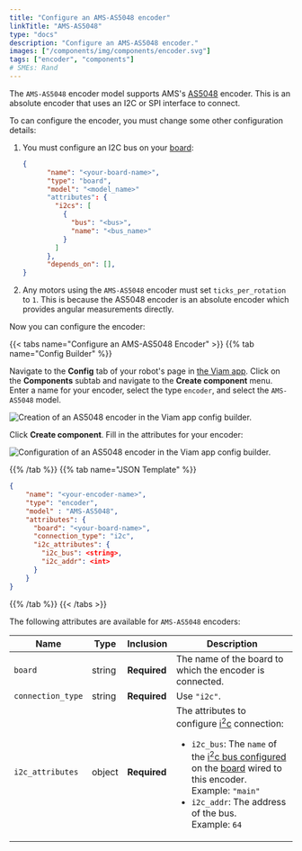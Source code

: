 ```yaml
---
title: "Configure an AMS-AS5048 encoder"
linkTitle: "AMS-AS5048"
type: "docs"
description: "Configure an AMS-AS5048 encoder."
images: ["/components/img/components/encoder.svg"]
tags: ["encoder", "components"]
# SMEs: Rand
---
```


The `AMS-AS5048` encoder model supports AMS's [AS5048](https://ams.com/en/as5048a) encoder.
This is an absolute encoder that uses an I2C or SPI interface to connect.

To can configure the encoder, you must change some other configuration details:

1. You must configure an I2C bus on your [board](../../board):

    ```json
    {
          "name": "<your-board-name>",
          "type": "board",
          "model": "<model_name>"
          "attributes": {
            "i2cs": [
              {
                "bus": "<bus>",
                "name": "<bus_name>"
              }
            ]
          },
          "depends_on": [],
    }
    ```

2. Any motors using the `AMS-AS5048` encoder must set `ticks_per_rotation` to `1`.
   This is because the AS5048 encoder is an absolute encoder which provides angular measurements directly.

Now you can configure the encoder:

{{< tabs name="Configure an AMS-AS5048 Encoder" >}}
{{% tab name="Config Builder" %}}

Navigate to the **Config** tab of your robot's page in [the Viam app](https://app.viam.com).
Click on the **Components** subtab and navigate to the **Create component** menu.
Enter a name for your encoder, select the type `encoder`, and select the `AMS-AS5048` model.

![Creation of an AS5048 encoder in the Viam app config builder.](../img/create-am5.png)

Click **Create component**.
Fill in the attributes for your encoder:

![Configuration of an AS5048 encoder in the Viam app config builder.](../img/configure-am5.png)

{{% /tab %}}
{{% tab name="JSON Template" %}}

```json {class="line-numbers linkable-line-numbers"}
{
    "name": "<your-encoder-name>",
    "type": "encoder",
    "model" : "AMS-AS5048",
    "attributes": {
      "board": "<your-board-name>",
      "connection_type": "i2c",
      "i2c_attributes": {
        "i2c_bus": <string>,
        "i2c_addr": <int>
      }
    }
}
```

{{% /tab %}}
{{< /tabs >}}

The following attributes are available for `AMS-AS5048` encoders:

| Name | Type | Inclusion | Description |
| ---- | ---- | --------- | ----------- |
| `board` | string | **Required** | The name of the board to which the encoder is connected. |
| `connection_type` | string | **Required** | Use `"i2c"`. |
| `i2c_attributes` | object | **Required** | The attributes to configure [i<sup>2</sup>c](/components/board/#i2cs) connection: <ul> <li> <code>i2c_bus</code>: The `name` of the [i<sup>2</sup>c bus configured](/components/board/#i2cs) on the [board](/components/board) wired to this encoder. <br> Example: `"main"` </li> <li> <code>i2c_addr</code>: The address of the bus. <br> Example: `64` </li> </ul> |
